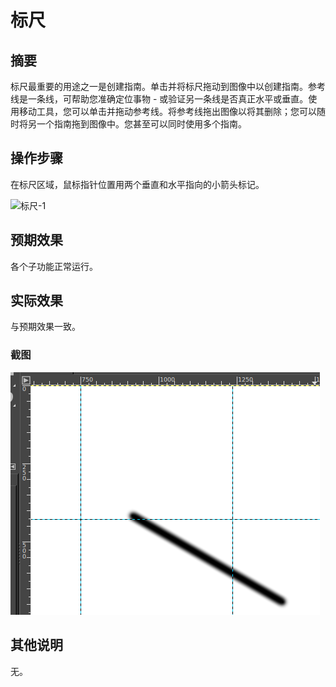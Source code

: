 # 标尺

## 摘要

标尺最重要的用途之一是创建指南。单击并将标尺拖动到图像中以创建指南。参考线是一条线，可帮助您准确定位事物 - 或验证另一条线是否真正水平或垂直。使用移动工具，您可以单击并拖动参考线。将参考线拖出图像以将其删除；您可以随时将另一个指南拖到图像中。您甚至可以同时使用多个指南。

## 操作步骤

在标尺区域，鼠标指针位置用两个垂直和水平指向的小箭头标记。

![标尺-1](./img/标尺-1.png)

## 预期效果

各个子功能正常运行。

## 实际效果

与预期效果一致。

### 截图

![标尺-2](./img/标尺-2.png)

## 其他说明

无。
